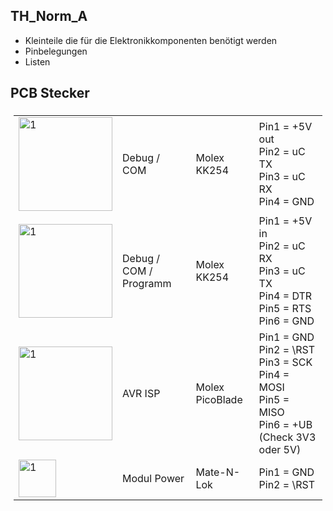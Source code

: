 ## TH_Norm_A
- Kleinteile die für die Elektronikkomponenten benötigt werden
- Pinbelegungen
- Listen

## PCB Stecker
<table style="padding:5px">
  <tr>
    <td> <img src="https://github.com/hofladerralf/TH_Norm_A/blob/main/Pics_Steckverbinder_PCB/1x4%20Molex%2022-27-2041%20(6410).jpg"  alt="1" width="150" ></td>
    <td> Debug / COM  </td>
    <td> Molex KK254  </td>
    <td> Pin1 = +5V out <br> Pin2 = uC TX <br> Pin3 = uC RX <br> Pin4 = GND </td>
  </tr>
  <tr>
    <td> <img src="https://github.com/hofladerralf/TH_Norm_A/blob/main/Pics_Steckverbinder_PCB/1x6%20Molex%2022-29-2021%20(6410).jpg"  alt="1" width="150" ></td>
    <td> Debug / COM / Programm  </td>
    <td> Molex KK254  </td>
    <td> Pin1 = +5V in <br> Pin2 = uC RX <br> Pin3 = uC TX <br> Pin4 = DTR <br> Pin5 = RTS <br> Pin6 = GND  </td>
  </tr>
  <tr>
    <td> <img src="https://github.com/hofladerralf/TH_Norm_A/blob/main/Pics_Steckverbinder_PCB/Molex_Picoblade_53398.jpg"  alt="1" width="150" ></td>
    <td> AVR ISP  </td>
    <td> Molex PicoBlade  </td>
    <td> Pin1 = GND <br> Pin2 = \RST <br> Pin3 = SCK <br> Pin4 = MOSI <br> Pin5 = MISO <br> Pin6 = +UB (Check 3V3 oder 5V)  </td>
  </tr>
  <tr>
    <td> <img src="https://github.com/hofladerralf/TH_Norm_A/blob/main/Pics_Steckverbinder_PCB/Mate-N-Lok_0350428.jpg"  alt="1" height="60" ></td>
    <td> Modul Power  </td>
    <td> Mate-N-Lok  </td>
    <td> Pin1 = GND <br> Pin2 = \RST </td>
  </tr>
  
  
  
  
</table>
